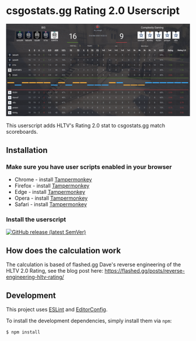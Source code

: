 # csgostats.gg Rating 2.0 Userscript

![Preview](./img/preview.png)

This userscript adds HLTV's Rating 2.0 stat to csgostats.gg match scoreboards.

## Installation

### Make sure you have user scripts enabled in your browser

   * Chrome - install [Tampermonkey](https://tampermonkey.net/?ext=dhdg&browser=chrome)
   * Firefox - install [Tampermonkey](https://tampermonkey.net/?ext=dhdg&browser=firefox)
   * Edge - install [Tampermonkey](https://www.tampermonkey.net/?ext=dhdg&browser=edge)
   * Opera - install [Tampermonkey](https://tampermonkey.net/?ext=dhdg&browser=opera)
   * Safari - install [Tampermonkey](https://tampermonkey.net/?ext=dhdg&browser=safari)

### Install the userscript

[![GitHub release (latest SemVer)](https://img.shields.io/github/v/release/traschke/csgostats-rating20-userscript?label=DOWNLOAD&style=for-the-badge)](https://github.com/traschke/csgostats-rating20-userscript/raw/main/csgostats-rating20.user.js)

## How does the calculation work

The calculation is based of flashed.gg Dave's reverse engineering of the HLTV 2.0 Rating, see the blog post here: https://flashed.gg/posts/reverse-engineering-hltv-rating/

## Development

This project uses [ESLint](https://eslint.org/) and [EditorConfig](https://editorconfig.org/).

To install the development dependencies, simply install them via `npm`:

```console
$ npm install
```
